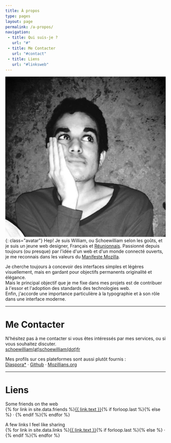 ```yaml
---
title: À propos
type: pages
layout: page
permalink: /a-propos/
navigation:
 - title: Qui suis-je ?
   url: "#"
 - title: Me Contacter
   url: "#contact"
 - title: Liens
   url: "#linksweb"
---
```

![C'est moi, il paraitrait](/images/layout/photos/photo-penseur.jpg){: class="avatar"}
Hep! Je suis William, ou Schoewilliam selon les goûts, et je suis un jeune web designer, Français et [Réunionnais](http://fr.wikipedia.org/wiki/La_R%C3%A9union). Passionné depuis toujours (ou presque) par l'idée d'un web et d'un monde connecté ouverts, je me reconnais dans les valeurs du [Manifeste Mozilla](https://www.mozilla.org/fr/about/manifesto/).

Je cherche toujours à concevoir des interfaces simples et légères visuellement, mais en gardant pour objectifs permanents originalité et élégance.  
Mais le principal objectif que je me fixe dans mes projets est de contribuer à l'essor et l'adoption des standards des technologies web.  
Enfin, j'accorde une importance particulière à la typographie et à son rôle dans une interface moderne.

<!--more-->

<hr class="large title" id="contact">

# Me Contacter

N'hésitez pas à me contacter si vous êtes intéressés par mes services, ou si vous souhaitez discuter.  
[schoewilliam(at)schoewilliam(dot)fr](mailto:schoewilliam@schoewilliam.fr)

Mes profils sur ces plateformes sont aussi plutôt fournis :  
[Diaspora*](https://diaspora-fr.org/u/schoewilliam) · 
[Github](https://github.com/Schoewilliam) · 
[Mozillians.org](https://mozillians.org/fr/u/schoewilliam/)

<hr class="large title" id="linksweb">

# Liens

Some friends on the web<br>
{% for link in site.data.friends %}<a href="{{ link.url }}" title="{{ link.text }}">{{ link.text }}</a>{% if forloop.last %}{% else %} · {% endif %}{% endfor %}

A few links I feel like sharing<br>
{% for link in site.data.links %}<a href="{{ link.url }}" title="{{ link.text }}">{{ link.text }}</a>{% if forloop.last %}{% else %} · {% endif %}{% endfor %}